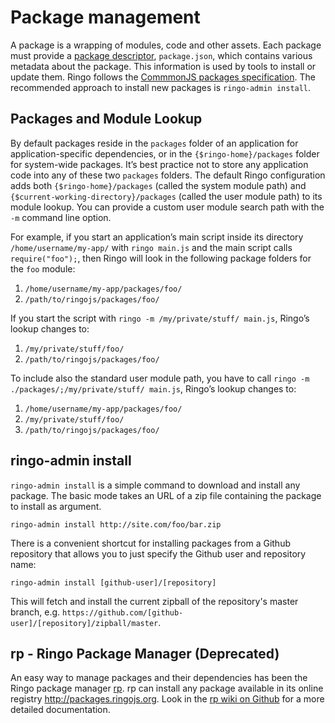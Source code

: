 # Package management

A package is a wrapping of modules, code and other assets. Each package must provide a [package descriptor](../package_descriptors),
`package.json`, which contains various metadata about the package. This information is used by tools to install or
update them. Ringo follows the [CommmonJS packages specification](http://wiki.commonjs.org/wiki/Packages/1.0).
The recommended approach to install new packages is `ringo-admin install`.

## Packages and Module Lookup

By default packages reside in the `packages` folder of an application for application-specific dependencies, or in the `{$ringo-home}/packages` folder for system-wide packages. It’s best practice not to store any application code into any of these two `packages` folders. The default Ringo configuration adds both `{$ringo-home}/packages` (called the system module path) and `{$current-working-directory}/packages` (called the user module path) to its module lookup. You can provide a custom user module search path with the `-m` command line option.

For example, if you start an application’s main script inside its directory `/home/username/my-app/` with `ringo main.js` and the main script calls `require("foo");`, then Ringo will look in the following package folders for the `foo` module:

1. `/home/username/my-app/packages/foo/`
1. `/path/to/ringojs/packages/foo/`

If you start the script with `ringo -m /my/private/stuff/ main.js`, Ringo’s lookup changes to:

1. `/my/private/stuff/foo/`
1. `/path/to/ringojs/packages/foo/`

To include also the standard user module path, you have to call `ringo -m ./packages/;/my/private/stuff/ main.js`, Ringo’s lookup changes to:

1. `/home/username/my-app/packages/foo/`
1. `/my/private/stuff/foo/`
1. `/path/to/ringojs/packages/foo/`

## ringo-admin install

`ringo-admin install` is a simple command to download and install any package. The basic mode takes an URL of a zip file
containing the package to install as argument.

    ringo-admin install http://site.com/foo/bar.zip

There is a convenient shortcut for installing packages from a Github repository that allows you to just specify the
Github user and repository name:

    ringo-admin install [github-user]/[repository]

This will fetch and install the current zipball of the repository's master branch,
e.g. `https://github.com/[github-user]/[repository]/zipball/master`.

## rp - Ringo Package Manager (Deprecated)

An easy way to manage packages and their dependencies has been the Ringo package manager [rp](https://github.com/grob/rp).
rp can install any package available in its online registry <http://packages.ringojs.org>.
Look in the [rp wiki on Github](https://github.com/grob/rp/wiki) for a more detailed documentation.
